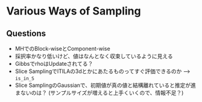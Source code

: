 # Various Ways of Sampling

## Questions
* MHでのBlock-wiseとComponent-wise
* 採択率かなり低いけど、値はなんとなく収束しているように見える
* GibbsでrhoはUpdateされてる？
* Slice SamplingでITILAの3dとかにあたるものってすぐ評価できるのか --> `is_in_S`
* Slice SamplingのGaussianで、初期値が真の値と結構離れていると推定が進まないのは？ (サンプルサイズが増えると上手くいくので、情報不足？) 
